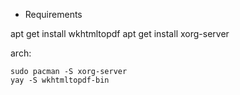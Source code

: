 - Requirements 

apt get install wkhtmltopdf
apt get install xorg-server


arch:
```
sudo pacman -S xorg-server
yay -S wkhtmltopdf-bin
```
